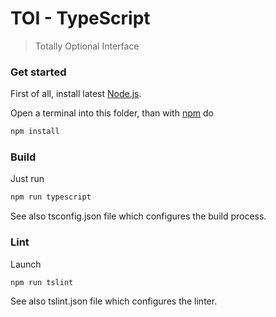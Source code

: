 # TOI - TypeScript

> Totally Optional Interface

### Get started

First of all, install latest [Node.js].

Open a terminal into this folder, than with [npm] do

```bash
npm install
```

### Build

Just run

```bash
npm run typescript
```

See also tsconfig.json file which configures the build process.

### Lint

Launch

```bash
npm run tslint
```

See also tslint.json file which configures the linter.

[npm]: https://www.npmjs.com/ "npm"
[Node.js]: https://nodejs.org "Node.js"
